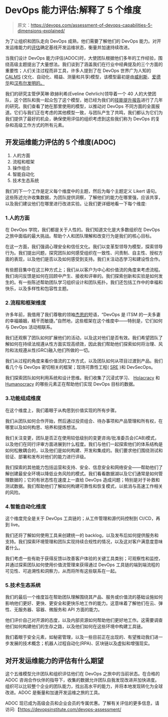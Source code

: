 # DevOps 能力评估:解释了 5 个维度

> 原文：<https://devops.com/assessment-of-devops-capabilities-5-dimensions-explained/>

为了让组织和团队走向 DevOps 成熟，他们需要了解他们的 DevOps 能力。对开发运维能力的[评估](https://www.prnewswire.com/news-releases/devops-institute-releases-the-assessment-of-devops-capabilities-to-help-practitioners-teams-and-organizations-advance-devops-journeys-301249099.html?tc=eml_cleartime)确定基线开发运维状态，衡量并加速持续改进。

当我们设计 DevOps 能力评估(ADOC)时，大使团队根据他们多年的工作经验，围绕高级主题提出了大量想法。我们谈到了涵盖我们在行业中经典提及的三个方面的重要性；人们关注过程而非工具，许多人提到了在 DevOps 世界广为人知的 [CALMS](https://itrevolution.com/devops-culture-part-1/) (文化、自动化、精益、测量和共享)模型，该模型最初是由[威利斯](https://www.linkedin.com/in/johnwillisatlanta/)、[爱德华](https://www.linkedin.com/in/damonedwards/)和[汉布尔发明的。](https://www.linkedin.com/in/jez-humble/)

我们的研究主管伊芙琳·欧赫利希(Eveline Oehrlich)领导着一个 40 人的大使团队，这个团队和我一起众包了这个模型，她已经为我们的[技能提升报告](https://devopsinstitute.com/thought-leadership/upskilling-3/)进行了几年的研究。我们查看了她在那里使用的模型，以推动对 DevOps 不同方面的全面报道。它们与我们正在考虑的其他模型一致，与团队产生了共鸣，我们都认为它们为我们提供了最好的机会，确保使用评估的组织考虑到这些我们称为 DevOps 的复杂和高级工作方式的所有元素。

## 开发运维能力评估的 5 个维度(ADOC)

1.  人的方面
2.  流程和框架
3.  操作组合
4.  智能自动化
5.  技术生态系统

我们的下一个工作是定义每个维度中的主题，然后为每个主题定义 Likert 语句。这些陈述允许收集数据，为团队提供洞察，了解他们的能力在哪里强，应该共享，以及我们建议他们在哪里进行改进实验。让我们更详细地看一下每个维度:

### 1.人的方面

在 DevOps 学院，我们都是关于人性的。我们知道文化是大多数组织在 DevOps 之旅中面临的最大挑战。帮助个人和团队理解和改变行为是我们的核心目标。

在这一方面，我们强调心理安全和信任文化。我们以变革型领导为模型，探索领导行为。我们提出问题，探究团队如何感受组织在一致性、问责制、自主性、授权方面的表现，以及他们是否以及如何感受到支持。我们关注动态学习和建设性合作。

有些题目集中在这三种方式上；我们从以客户为中心和价值流的角度来考虑流程。我们询问反馈是如何在回顾中产生、接收和评审的。我们探索创新和实验是如何发生的。有一些陈述帮助团队学习组织设计和团队拓扑。我们还包括工作中的幸福和快乐，以及多样性和包容性主题。

### 2.流程和框架维度

许多年前，我借用了我们尊敬的领袖[杰恩的](https://www.linkedin.com/in/jaynegordongroll/)短语，“DevOps 是 ITSM 的一夫多妻的幸福婚姻，精干而敏捷。”自然地，这些框架在这个维度中——特别是，它们如何与 DevOps 活动相联系。

我们还观察了团队如何扩展他们的活动，以及这对他们是否有效。我们希望团队了解如何在持续法规遵从性方面实现高绩效，因此我们帮助他们探索如何将治理、风险和法规遵从性(GRC)融入他们所做的一切。

我们从过程的角度来看价值流的工作方式，以及团队如何从项目过渡到产品。我们看几个与 DevOps 密切相关的框架；现场可靠性工程( [SRE](https://sre.google/books/) )和 DevSecOps。

我们探索团队如何利用系统和设计思维。我们收集了沉浸式学习、 [Holacracy](https://www.holacracy.org/) 和 [Humanocracy](https://www.humanocracy.com/) 的哪些元素正在帮助他们实现 DevOps 目标的数据。

### 3.功能组成维度

在这个维度上，我们着眼于从构思到价值实现的所有步骤。

我们从团队如何合作开始，然后通过投资组合、待办事项和产品管理和所有权，在哪里以及如何构思、培养和提炼想法。

我们关注变更，团队是否正在使用较低级别的变更咨询/批准委员会(CAB)模式，以及他们在同行评审方面进展到什么程度。我们与他们一起探索他们的体系结构是如何松散耦合的，以及他们是如何构建、开发和集成的。我们要求他们围绕测试和验证、部署和发布对他们的能力进行评级。

我们探索的其他能力包括运营和支持、安全、信息安全和网络安全——帮助他们了解创建最安全环境以降低业务风险的模式。我们看看数据湖以及它们通常是如何管理数据的；它的有状态性在速度上一直给 DevOps 造成问题；特别是对于补救和测试数据。我们帮助他们了解如何构建可靠性和恢复模式，以抵消与高速工作相关的风险。

### 4.智能自动化维度

这个维度完全是关于 DevOps 工具链的；从工件管理和源代码控制到 CI/CD，再到 live。

我们还将了解如何使用工具来创建统一的 backlog，以及发布后如何提供服务和支持。我们探索环境管理和团队实现持续合规性的情况，以及这对客户满意度意味着什么。

我们考虑一些有助于获得反馈以改善客户体验的关键工具类别；可观察性和监控，并通过探索团队如何使用价值流管理来获得通过 DevOps 工具链的端到端流程的可见性、可追溯性和洞察力，从而将所有这些联系在一起。

### 5.技术生态系统

我们的最后一个维度旨在帮助团队理解围绕其产品、服务或价值流的基础设施如何影响他们更好、更快、更安全和更快乐地工作的能力。这意味着了解他们在云、弹性、无服务器、容器、微服务和 API 方面的能力。

他们评价自己对开源的态度，以及内部资源如何帮助他们更好地工作。这需要调查他们如何构建他们的生存之路，以及他们如何在这些环境中构建工具链。

我们着眼于安全元素，如秘密管理，以及一些目前正在出现的、有望推动我们进一步发展的技术概念；机器人过程自动化(RPA)、区块链以及虚拟和增强现实。

## 对开发运维能力的评估有什么期望

这个五维模型允许团队和组织评估他们在 DevOps 之旅中的当前状态。在合格的 ADOC 咨询合作伙伴的指导下，收集的数据允许团队自我发现改进并加快进度。组织可以比较整个企业的团队能力，找出高水平的能力，并将本地发现转化为全球改进。ADOC 是衡量和加速开发运维之旅的工具。

ADOC 现已成为高级会员和企业会员的专属优惠。了解有关评估的更多信息，请访问:【https://devopsinstitute.com/devops-assessment/ 